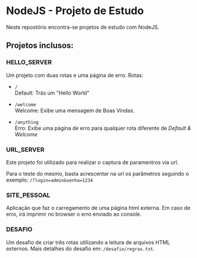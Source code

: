 # NodeJS - Projeto de Estudo

Neste repostório encontra-se projetos de estudo com NodeJS.

## Projetos inclusos:

### HELLO_SERVER
Um projeto com duas rotas e uma página de erro. Rotas:
* `/`<br>
Default: Trás um "Hello World"

* `/welcome` <br>
Welcome: Exibe uma mensagem de Boas Vindas.

* `/anything`<br>
Erro: Exibe uma página de erro para qualquer rota diferente de <i>Default & Welcome</i>

### URL_SERVER
Este projeto foi utilizado para realizar o captura de paramentros via url.

Para o teste do mesmo, basta acrescentar na url os parâmetros seguindo o exemplo:
<code>/?login=admin&senha=1234</code>

### SITE_PESSOAL
Aplicação que faz o carregamento de uma página html externa.
Em caso de erro, irá imprimir no browser o erro enviado ao console.

### DESAFIO
Um desafio de criar três rotas utilizando a leitura de arquivos HTML externos. Mais detalhes do desafio em: `/desafio/regras.txt`.